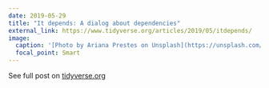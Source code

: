 ```yaml
---
date: 2019-05-29
title: "It depends: A dialog about dependencies"
external_link: https://www.tidyverse.org/articles/2019/05/itdepends/
image:
  caption: '[Photo by Ariana Prestes on Unsplash](https://unsplash.com/photos/24bzOuENxHc)'
  focal_point: Smart
---
```


See full post on [tidyverse.org](https://www.tidyverse.org/articles/2019/05/itdepends/)
